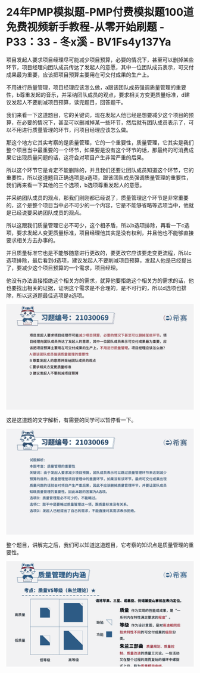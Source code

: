 # 24年PMP模拟题-PMP付费模拟题100道免费视频新手教程-从零开始刷题 - P33：33 - 冬x溪 - BV1Fs4y137Ya

项目发起人要求项目经理尽可能减少项目预算，必要的情况下，甚至可以删掉某些环节，项目经理向团队成员传达了发起人的意愿，其中一位团队成员表示，可交付成果最为重要，应该把项目预算主要用在可交付成果的生产上。

不用进行质量管理，项目经理应该怎么做，a跟该团队成员强调质量管理的重要性，b尊重发起的音乐，并采纳团队成员的观点，要求相关方变更质量标准，d建议发起人不要削减项目预算，读完题目，回答题干。

我们来看一下这道题目，它的关键词，现在发起人他已经是想要减少这个项目的预算，在必要的情况下，甚至可以删减掉某一些环节，然后就有团队成员表示了，可以不用进行质量管理的环节，问项目经理应该怎么做。

那这个地方它其实考察的是质量管理，它的一个重要性，质量管理，它其实是我们整个项目当中最重要的一个环节，如果要是没有这个环节的话，那最终的可消费成果它出现质量问题的话，这将会对项目产生非常严重的后果。

所以这个环节它是肯定不能删除的，并且我们还要让团队成员知道这个环节，它的重要性，所以这道题目正确选项是a选项，跟该团队成员强调质量管理的重要性，我们再来看一下其他的三个选项，b选项尊重发起人的意愿。

并采纳团队成员的观点，那我们刚刚都已经说了，质量管理这个环节是非常重要的，这个是整个项目当中必不可少的一个内容，它是不能够省略等选项当中，他就是已经说要采纳团队成员的观点。

所以这跟我们质量管理它必不可少，这个相矛盾，所以b选项排除，再看一下c选项，要求发起人变更质量标准，项目经理他其实是没有权利，并且他也不能够直接要求相关方去办事的。

并且质量标准它也是不能够随意进行更改的，要更改它应该要走变更流程，所以c选项排除，最后看到d选项，建议发起人不要削减项目预算，发起人他是已经提出了，要减少这个项目预算的一个需求，项目经理。

他没有办法直接拒绝这个相关方的需求，就算他要拒绝这个相关方的需求的话，他也要找出相关的证据，证明这个需求是不合理的，是不可行的，所以d选项也排除，所以这道题最佳选项是a选项。



![](img/9e252f850c9368587624ca7c7ddf20d5_1.png)

这是这道题的文字解析，有需要的同学可以暂停看一下。

![](img/9e252f850c9368587624ca7c7ddf20d5_3.png)

整个题目，讲解完之后，我们可以知道这道题目，它考察的知识点是质量管理的重要性。

![](img/9e252f850c9368587624ca7c7ddf20d5_5.png)